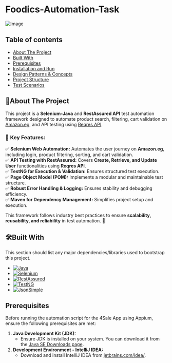 # Foodics-Automation-Task
![image](https://github.com/user-attachments/assets/e3236f41-1866-42a4-96c7-e129e94e93d2)
## Table of contents
* [About The Project](#about-the-project)
* [Built With](#built-with)
* [Prerequisites](#prerequisites)
* [Installation and Run](#installation-and-run)
* [Design Patterns & Concepts](#design-patterns-and-concepts)
* [Project Structure](#project-structure)
* [Test Scenarios](#test-scenarios)
## 📌About The Project

This project is a **Selenium-Java** and **RestAssured API** test automation framework designed to automate product search, filtering, cart validation on [Amazon.eg](https://www.amazon.eg/), and API testing using [Reqres API](https://reqres.in).  

### 🔹 **Key Features:**  
✅ **Selenium Web Automation:** Automates the user journey on **Amazon.eg**, including login, product filtering, sorting, and cart validation.  
✅ **API Testing with RestAssured:** Covers **Create, Retrieve, and Update User** functionalities using **Reqres API**.  
✅ **TestNG for Execution & Validation:** Ensures structured test execution.  
✅ **Page Object Model (POM):** Implements a modular and maintainable test structure.  
✅ **Robust Error Handling & Logging:** Ensures stability and debugging efficiency.  
✅ **Maven for Dependency Management:** Simplifies project setup and execution.  

This framework follows industry best practices to ensure **scalability, reusability, and reliability** in test automation. 🚀 


## 🛠Built With

This section should list any major dependencies/libraries used to bootstrap this project.

* [![Java][Java]][Java-url]
* [![Selenium][Selenium]][Selenium-url]
* [![RestAssured][RestAssured]][RestAssured-url]
* [![TestNG][TestNG]][TestNG-url]
* [![JsonSimple][JsonSimple]][JsonSimple-url]


## Prerequisites

Before running the automation script for the 4Sale App using Appium, ensure the following prerequisites are met:
1. **Java Development Kit (JDK):**
   - Ensure JDK is installed on your system. You can download it from the [Java SE Downloads page](https://www.oracle.com/java/technologies/javase-jdk11-downloads.html).
2. **Development Environment - IntelliJ IDEA:**
   - Download and install IntelliJ IDEA from [jetbrains.com/idea/](https://www.jetbrains.com/idea/).

























[stars-shield]: https://img.shields.io/github/stars/othneildrew/Best-README-Template.svg?style=for-the-badge
[stars-url]: https://github.com/othneildrew/Best-README-Template/stargazers
[issues-shield]: https://img.shields.io/github/issues/othneildrew/Best-README-Template.svg?style=for-the-badge
[issues-url]: https://github.com/othneildrew/Best-README-Template/issues
[license-shield]: https://img.shields.io/github/license/othneildrew/Best-README-Template.svg?style=for-the-badge
[license-url]: https://github.com/othneildrew/Best-README-Template/blob/master/LICENSE.txt
[linkedin-shield]: https://img.shields.io/badge/-LinkedIn-black.svg?style=for-the-badge&logo=linkedin&colorB=555
[linkedin-url]: https://linkedin.com/in/othneildrew
[product-screenshot]: images/screenshot.png
[Java]: https://img.shields.io/badge/java-%23ED8B00.svg?style=for-the-badge&logo=openjdk&logoColor=white
[Java-url]: https://docs.oracle.com/en/java/
[Selenium]: https://img.shields.io/badge/selenium-webdriver-43B02A?style=for-the-badge&logo=selenium&logoColor=white
[Selenium-url]: https://www.selenium.dev/documentation/webdriver/
[RestAssured]: https://img.shields.io/badge/RestAssured-%234CAF50.svg?style=for-the-badge&logoColor=white
[RestAssured-url]: https://rest-assured.io/
[Appium-url]: https://appium.io/docs/en/latest/
[TestNG]: https://img.shields.io/badge/TestNg-FF7F00?style=for-the-badge&logo=testng&logoColor=white
[TestNG-url]: https://testng.org/
[JsonSimple]: https://img.shields.io/badge/JSON_Simple-000000?style=for-the-badge&logo=json&logoColor=white
[JsonSimple-url]: https://www.digitalocean.com/community/tutorials/json-simple-example
